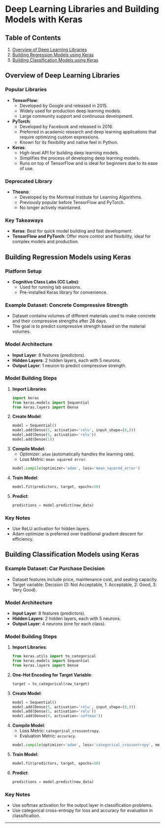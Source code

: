 # Deep Learning Libraries and Building Models with Keras

## Table of Contents
1. [Overview of Deep Learning Libraries](#overview-of-deep-learning-libraries)
2. [Building Regression Models using Keras](#building-regression-models-using-keras)
3. [Building Classification Models using Keras](#building-classification-models-using-keras)

## Overview of Deep Learning Libraries

### Popular Libraries
- **TensorFlow**:
  - Developed by Google and released in 2015.
  - Widely used for production deep learning models.
  - Large community support and continuous development.
- **PyTorch**:
  - Developed by Facebook and released in 2016.
  - Preferred in academic research and deep learning applications that require optimizing custom expressions.
  - Known for its flexibility and native feel in Python.
- **Keras**:
  - High-level API for building deep learning models.
  - Simplifies the process of developing deep learning models.
  - Runs on top of TensorFlow and is ideal for beginners due to its ease of use.

### Deprecated Library
- **Theano**:
  - Developed by the Montreal Institute for Learning Algorithms.
  - Previously popular before TensorFlow and PyTorch.
  - No longer actively maintained.

### Key Takeaways
- **Keras**: Best for quick model building and fast development.
- **TensorFlow and PyTorch**: Offer more control and flexibility, ideal for complex models and production.

## Building Regression Models using Keras

### Platform Setup
- **Cognitive Class Labs (CC Labs)**:
  - Used for running lab sessions.
  - Pre-installed Keras library for convenience.

### Example Dataset: Concrete Compressive Strength
- Dataset contains volumes of different materials used to make concrete and their compressive strengths after 28 days.
- The goal is to predict compressive strength based on the material volumes.

### Model Architecture
- **Input Layer**: 8 features (predictors).
- **Hidden Layers**: 2 hidden layers, each with 5 neurons.
- **Output Layer**: 1 neuron to predict compressive strength.

### Model Building Steps
1. **Import Libraries**:
   ```python
   import keras
   from keras.models import Sequential
   from keras.layers import Dense
   ```
2. **Create Model**:
   ```python
   model = Sequential()
   model.add(Dense(5, activation='relu', input_shape=(8,)))
   model.add(Dense(5, activation='relu'))
   model.add(Dense(1))
   ```
3. **Compile Model**:
   - Optimizer: `adam` (automatically handles the learning rate).
   - Loss Metric: `mean squared error`.
   ```python
   model.compile(optimizer='adam', loss='mean_squared_error')
   ```
4. **Train Model**:
   ```python
   model.fit(predictors, target, epochs=50)
   ```
5. **Predict**:
   ```python
   predictions = model.predict(new_data)
   ```

### Key Notes
- Use ReLU activation for hidden layers.
- Adam optimizer is preferred over traditional gradient descent for efficiency.

## Building Classification Models using Keras

### Example Dataset: Car Purchase Decision
- Dataset features include price, maintenance cost, and seating capacity.
- Target variable: Decision (0: Not Acceptable, 1: Acceptable, 2: Good, 3: Very Good).

### Model Architecture
- **Input Layer**: 8 features (predictors).
- **Hidden Layers**: 2 hidden layers, each with 5 neurons.
- **Output Layer**: 4 neurons (one for each class).

### Model Building Steps
1. **Import Libraries**:
   ```python
   from keras.utils import to_categorical
   from keras.models import Sequential
   from keras.layers import Dense
   ```
2. **One-Hot Encoding for Target Variable**:
   ```python
   target = to_categorical(raw_target)
   ```
3. **Create Model**:
   ```python
   model = Sequential()
   model.add(Dense(5, activation='relu', input_shape=(8,)))
   model.add(Dense(5, activation='relu'))
   model.add(Dense(4, activation='softmax'))
   ```
4. **Compile Model**:
   - Loss Metric: `categorical_crossentropy`.
   - Evaluation Metric: `accuracy`.
   ```python
   model.compile(optimizer='adam', loss='categorical_crossentropy', metrics=['accuracy'])
   ```
5. **Train Model**:
   ```python
   model.fit(predictors, target, epochs=50)
   ```
6. **Predict**:
   ```python
   predictions = model.predict(new_data)
   ```

### Key Notes
- Use softmax activation for the output layer in classification problems.
- Use categorical cross-entropy for loss and accuracy for evaluation in classification.

---
